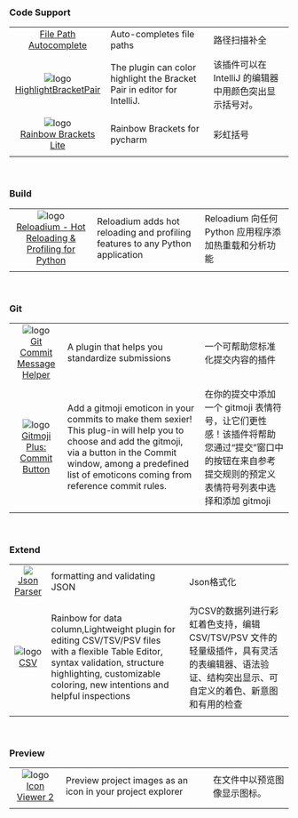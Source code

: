 ###  Code Support
||||
| :----: | :---- | :---- |
|![]() <br> [File Path Autocomplete](https://plugins.jetbrains.com/plugin/11088-file-path-autocomplete) | Auto-completes file paths | 路径扫描补全 |
|||||
|![logo](https://plugins.jetbrains.com/files/17320/306936/icon/pluginIcon.svg) <br> [HighlightBracketPair](https://plugins.jetbrains.com/plugin/17320-highlightbracketpair) | The plugin can color highlight the Bracket Pair in editor for IntelliJ. | 该插件可以在 IntelliJ 的编辑器中用颜色突出显示括号对。 |
|||||
|![logo](https://plugins.jetbrains.com/files/20710/268288/icon/pluginIcon.svg) <br> [Rainbow Brackets Lite](https://plugins.jetbrains.com/plugin/20710-rainbow-brackets-lite/reviews) | Rainbow Brackets for pycharm | 彩虹括号 |
|||||

<br>

### Build
||||
| :----: | :---- | :---- |
|![logo](https://plugins.jetbrains.com/files/18509/282545/icon/pluginIcon.svg) <br> [Reloadium - Hot Reloading & Profiling for Python](https://plugins.jetbrains.com/plugin/18509-reloadium--hot-reloading--profiling-for-python/versions#tabs) | Reloadium adds hot reloading and profiling features to any Python application | Reloadium 向任何 Python 应用程序添加热重载和分析功能 |
|||||

<br>

### Git
||||
| :----: | :---- | :---- |
|![logo](https://plugins.jetbrains.com/files/13477/96290/icon/pluginIcon.svg) <br> [Git Commit Message Helper](https://plugins.jetbrains.com/plugin/13477-git-commit-message-helper) | A plugin that helps you standardize submissions | 一个可帮助您标准化提交内容的插件 |
|||||
|![logo](https://plugins.jetbrains.com/files/12383/296196/icon/pluginIcon.svg) <br> [Gitmoji Plus: Commit Button](https://plugins.jetbrains.com/plugin/12383-gitmoji-plus-commit-button) | Add a gitmoji emoticon in your commits to make them sexier! This plug-in will help you to choose and add the gitmoji, via a button in the Commit window, among a predefined list of emoticons coming from reference commit rules. | 在你的提交中添加一个 gitmoji 表情符号，让它们更性感！该插件将帮助您通过“提交”窗口中的按钮在来自参考提交规则的预定义表情符号列表中选择和添加 gitmoji |
|||||

<br>

### Extend
||||
| :----: | :---- | :---- |
|![](https://plugins.jetbrains.com/files/10650/173818/icon/pluginIcon.svg) <br> [Json Parser](https://plugins.jetbrains.com/plugin/10650-json-parser) | formatting and validating JSON | Json格式化 |
|||||
|![logo](https://plugins.jetbrains.com/files/10037/150163/icon/pluginIcon.svg) <br> [CSV](https://plugins.jetbrains.com/plugin/10650-json-parser) | Rainbow for data column,Lightweight plugin for editing CSV/TSV/PSV files with a flexible Table Editor, syntax validation, structure highlighting, customizable coloring, new intentions and helpful inspections | 为CSV的数据列进行彩虹着色支持，编辑 CSV/TSV/PSV 文件的轻量级插件，具有灵活的表编辑器、语法验证、结构突出显示、可自定义的着色、新意图和有用的检查 |
|||||

<br>

### Preview
||||
| :----: | :---- | :---- |
|![logo](https://plugins.jetbrains.com/files/13995/150122/icon/pluginIcon.svg) <br> [Icon Viewer 2](https://plugins.jetbrains.com/plugin/13995-icon-viewer-2) | Preview project images as an icon in your project explorer | 在文件中以预览图像显示图标。
|||||
